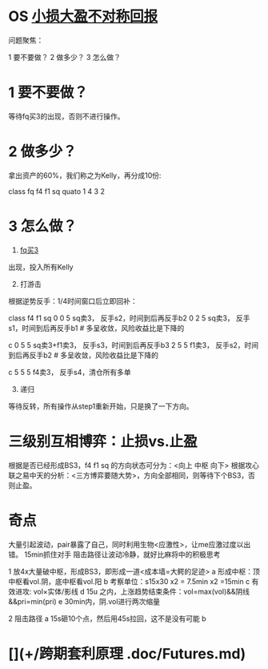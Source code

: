 # OS [小损大盈不对称回报](~/bin/.m2doc/article_201_“非上帝投机者”的自赎)

问题聚焦：

1 要不要做？
2 做多少？
3 怎么做？

# 1 要不要做？

等待fq买3的出现，否则不进行操作。

# 2 做多少？

拿出资产的60%，我们称之为Kelly，再分成10份:

class   fq  f4  f1  sq
quato   1   4   3   2

# 3 怎么做？

1. [fq买3](趋势)

出现，投入所有Kelly

2. 打游击

根据逆势反手：1/4时间窗口后立即回补：

class   f4  f1  sq
        0   0   5       sq卖3，         反手s2，时间到后再反手b2
        0   2   5       sq卖3，         反手s1，时间到后再反手b1        # 多呈收敛，风险收益比是下降的

c       0   5   5       sq卖3+f1卖3，   反手s3，时间到后再反手b3
        2   5   5             f1卖3，   反手s2，时间到后再反手b2        # 多呈收敛，风险收益比是下降的

c       5   5   5             f4卖3，   反手s4，清仓所有多单

3. 递归

等待反转，所有操作从step1重新开始，只是换了一下方向。

# 三级别互相博弈：止损vs.止盈

根据是否已经形成BS3，f4 f1 sq 的方向状态可分为：<向上 中枢 向下>
根据攻心联之易中天的分析：<三方博弈要随大势>，方向全部相同，则等待下个BS3，否则止盈。

# 奇点

大量引起波动，pair暴露了自己，同时利用生物<应激性>，让me应激过度以出错。
15min抓住对手
阻击路径让波动冷静，就好比麻将中的积极思考

1 放4x大量破中枢，形成BS3，即形成一道<成本墙=大鳄的足迹>
  a 形成中枢：顶中枢看vol.阴，底中枢看vol.阳
  b 考察单位：s15x30 x2 = 7.5min x2 =15min
  c 有效进攻: vol×实体/影线
  d 15u 之内，上涨趋势结束条件：vol=max(vol)&&阴线&&pri=min(pri)
  e 30min内，阴.vol进行两次缩量

2 阻击路径
  a 15s砸10个点，然后用45s拉回，这不是没有可能
  b

#  [](+/跨期套利原理 .doc/Futures.md)

